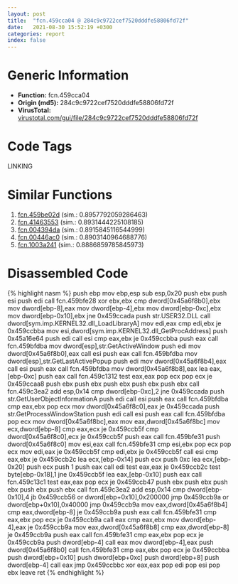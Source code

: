 ```yaml
---
layout: post
title:  "fcn.459cca04 @ 284c9c9722cef7520dddfe58806fd72f"
date:   2021-08-30 15:52:19 +0300
categories: report
index: false
---
```


# Generic Information
- **Function:** fcn.459cca04
- **Origin (md5):** 284c9c9722cef7520dddfe58806fd72f
- **VirusTotal:** [virustotal.com/gui/file/284c9c9722cef7520dddfe58806fd72f][virustotal_ref]

# Code Tags
<span class="tag" id="LINKING">LINKING</span>


# Similar Functions

1. [fcn.459be02d][similar_1_ref] (sim.: 0.8957792059286463)
2. [fcn.41463553][similar_2_ref] (sim.: 0.8931444225108185)
3. [fcn.004394da][similar_3_ref] (sim.: 0.8915845116544999)
4. [fcn.00446ac0][similar_4_ref] (sim.: 0.8903140964688776)
5. [fcn.1003a241][similar_5_ref] (sim.: 0.8886859785845973)


# Disassembled Code

{% highlight nasm %}
push ebp
mov ebp,esp
sub esp,0x20
push ebx
push esi
push edi
call fcn.459bfe28
xor ebx,ebx
cmp dword[0x45a6f8b0],ebx
mov dword[ebp-8],eax
mov dword[ebp-4],ebx
mov dword[ebp-0xc],ebx
mov dword[ebp-0x10],ebx
jne 0x459ccada
push str.USER32.DLL
call dword[sym.imp.KERNEL32.dll_LoadLibraryA]
mov edi,eax
cmp edi,ebx
je 0x459ccbba
mov esi,dword[sym.imp.KERNEL32.dll_GetProcAddress]
push 0x45a16e64
push edi
call esi
cmp eax,ebx
je 0x459ccbba
push eax
call fcn.459bfdba
mov dword[esp],str.GetActiveWindow
push edi
mov dword[0x45a6f8b0],eax
call esi
push eax
call fcn.459bfdba
mov dword[esp],str.GetLastActivePopup
push edi
mov dword[0x45a6f8b4],eax
call esi
push eax
call fcn.459bfdba
mov dword[0x45a6f8b8],eax
lea eax,[ebp-0xc]
push eax
call fcn.459c1312
test eax,eax
pop ecx
pop ecx
je 0x459ccaa8
push ebx
push ebx
push ebx
push ebx
push ebx
call fcn.459c3ea2
add esp,0x14
cmp dword[ebp-0xc],2
jne 0x459ccada
push str.GetUserObjectInformationA
push edi
call esi
push eax
call fcn.459bfdba
cmp eax,ebx
pop ecx
mov dword[0x45a6f8c0],eax
je 0x459ccada
push str.GetProcessWindowStation
push edi
call esi
push eax
call fcn.459bfdba
pop ecx
mov dword[0x45a6f8bc],eax
mov eax,dword[0x45a6f8bc]
mov ecx,dword[ebp-8]
cmp eax,ecx
je 0x459ccb5f
cmp dword[0x45a6f8c0],ecx
je 0x459ccb5f
push eax
call fcn.459bfe31
push dword[0x45a6f8c0]
mov esi,eax
call fcn.459bfe31
cmp esi,ebx
pop ecx
pop ecx
mov edi,eax
je 0x459ccb5f
cmp edi,ebx
je 0x459ccb5f
call esi
cmp eax,ebx
je 0x459ccb2c
lea ecx,[ebp-0x14]
push ecx
push 0xc
lea ecx,[ebp-0x20]
push ecx
push 1
push eax
call edi
test eax,eax
je 0x459ccb2c
test byte[ebp-0x18],1
jne 0x459ccb5f
lea eax,[ebp-0x10]
push eax
call fcn.459c13c1
test eax,eax
pop ecx
je 0x459ccb47
push ebx
push ebx
push ebx
push ebx
push ebx
call fcn.459c3ea2
add esp,0x14
cmp dword[ebp-0x10],4
jb 0x459ccb56
or dword[ebp+0x10],0x200000
jmp 0x459ccb9a
or dword[ebp+0x10],0x40000
jmp 0x459ccb9a
mov eax,dword[0x45a6f8b4]
cmp eax,dword[ebp-8]
je 0x459ccb9a
push eax
call fcn.459bfe31
cmp eax,ebx
pop ecx
je 0x459ccb9a
call eax
cmp eax,ebx
mov dword[ebp-4],eax
je 0x459ccb9a
mov eax,dword[0x45a6f8b8]
cmp eax,dword[ebp-8]
je 0x459ccb9a
push eax
call fcn.459bfe31
cmp eax,ebx
pop ecx
je 0x459ccb9a
push dword[ebp-4]
call eax
mov dword[ebp-4],eax
push dword[0x45a6f8b0]
call fcn.459bfe31
cmp eax,ebx
pop ecx
je 0x459ccbba
push dword[ebp+0x10]
push dword[ebp+0xc]
push dword[ebp+8]
push dword[ebp-4]
call eax
jmp 0x459ccbbc
xor eax,eax
pop edi
pop esi
pop ebx
leave 
ret 
{% endhighlight %}


[similar_1_ref]: /report/fcn.459be02d@284c9c9722cef7520dddfe58806fd72f
[similar_2_ref]: /report/fcn.41463553@5daa225ae71183cc507c1651166cc80a
[similar_3_ref]: /report/fcn.004394da@46f6c2adf1fd4d1453ed312ca79dd9bf
[similar_4_ref]: /report/fcn.00446ac0@7b00dd8f2abf54a73bfb09681334ff78
[similar_5_ref]: /report/fcn.1003a241@481b545f5c18f2fce1caac67ddc419e8
[virustotal_ref]: https://www.virustotal.com/gui/file/284c9c9722cef7520dddfe58806fd72f